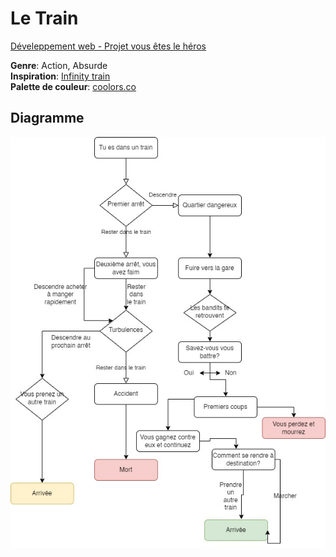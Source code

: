 # Le Train

[Déveleppement web - Projet vous êtes le héros](https://smnarnold.com/projets/vous-etes-le-heros)

<strong>Genre</strong>: Action, Absurde <br>
<strong>Inspiration</strong>: [Infinity train](https://www.imdb.com/title/tt8146754/)<br>
<strong>Palette de couleur</strong>: [coolors.co](https://coolors.co/59c9a5-ef6f6c-ffffff-5b6c5d-465775)  <br>

## Diagramme
![diagram](assets/imgs/diagram.jpg)
